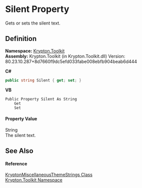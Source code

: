 # Silent Property


Gets or sets the silent text.



## Definition
**Namespace:** <a href="79d2eac2-21f4-54ff-7552-b20c33c30600.md">Krypton.Toolkit</a>  
**Assembly:** Krypton.Toolkit (in Krypton.Toolkit.dll) Version: 80.23.10.287+8d7660f9dc5efd033fabe008ebfb904beab6d444

**C#**
``` C#
public string Silent { get; set; }
```
**VB**
``` VB
Public Property Silent As String
	Get
	Set
```



#### Property Value
String  
The silent text.

## See Also


#### Reference
<a href="43e9d787-2f40-4893-2722-91810c8ff369.md">KryptonMiscellaneousThemeStrings Class</a>  
<a href="79d2eac2-21f4-54ff-7552-b20c33c30600.md">Krypton.Toolkit Namespace</a>  
